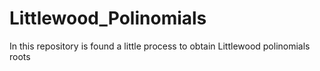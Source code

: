 # Littlewood_Polinomials
In this repository is found a little process to obtain Littlewood polinomials roots
